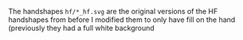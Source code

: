 The handshapes `hf/*_hf.svg` are the original versions of the HF handshapes from before I modified them to only have fill on the hand (previously they had a full white background
